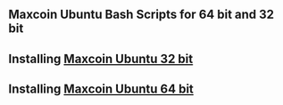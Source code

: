 ## Maxcoin Ubuntu Bash Scripts for 64 bit and 32 bit


## Installing [Maxcoin Ubuntu 32 bit](https://github.com/Max-Coin/Maxcoin-Bash-Script/blob/master/Docs/Installing_Maxcoin_Ubuntu_32bit.md)

## Installing [Maxcoin Ubuntu 64 bit](https://github.com/Max-Coin/Maxcoin-Bash-Script/blob/master/Docs/Installing_Maxcoin_Ubuntu_64bit.md)

